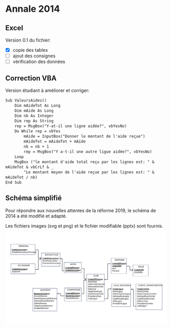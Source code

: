 # Annale 2014

## Excel

Version 0.1 du fichier: 

* [x] copie des tables
* [ ] ajout des consignes
* [ ] vérification des données

## Correction VBA
Version étudiant à améliorer et corriger:

	Sub ValeursAides()
		Dim mAideTot As Long
		Dim mAide As Long
		Dim nb As Integer
		Dim rep As String
		rep = MsgBox("Y-at-il une ligne aidée?", vbYesNo)
		Do While rep = vbYes
			mAide = InputBox("Donner le montant de l'aide reçue")
			mAideTot = mAideTot + mAide
			nb = nb + 1
			rep = MsgBox("Y a-t-il une autre ligue aidée?", vbYesNo)
		Loop
		MsgBox ("le montant d'aide total reçu par les lignes est: " & mAideTot & vbCrLf & _
			"Le montant moyen de l'aide reçue par les lignes est: " & mAideTot / nb)
	End Sub


## Schéma simplifié

Pour répondre aux nouvelles attentes de la réforme 2019, le schéma de 2014 a été modifié et adapté.

Les fichiers images (svg et png) et le fichier modifiable (pptx) sont fournis.

![Schéma 2014 simplifié](./2014-simple.svg)